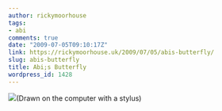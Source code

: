 ```yaml
---
author: rickymoorhouse
tags:
- abi
comments: true
date: "2009-07-05T09:10:17Z"
link: https://rickymoorhouse.uk/2009/07/05/abis-butterfly/
slug: abis-butterfly
title: Abi;s Butterfly
wordpress_id: 1428
---
```


![](http://samespirit.net/ricky/images/070509_0810_AbisButterf1.png)(Drawn on the computer with a stylus)
	
